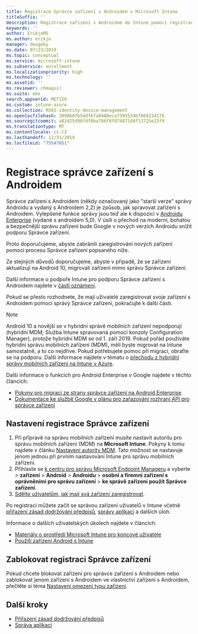 ```yaml
---
title: Registrace Správce zařízení s Androidem v Microsoft Intune
titleSuffix: ''
description: Registrace zařízení s Androidem do Intune pomocí registrace Správce zařízení
keywords: ''
author: ErikjeMS
ms.author: erikje
manager: dougeby
ms.date: 07/23/2019
ms.topic: conceptual
ms.service: microsoft-intune
ms.subservice: enrollment
ms.localizationpriority: high
ms.technology: ''
ms.assetid: ''
ms.reviewer: chmaguir
ms.suite: ems
search.appverid: MET150
ms.custom: intune-azure
ms.collection: M365-identity-device-management
ms.openlocfilehash: 309860fb5ddf6fa9488ecaf395534bf869234176
ms.sourcegitcommit: a82d25d98fdf0ba766f8f074871d4f13725e23f9
ms.translationtype: MT
ms.contentlocale: cs-CZ
ms.lasthandoff: 12/31/2019
ms.locfileid: "75547851"
---
```

# <a name="android-device-administrator-enrollment"></a>Registrace správce zařízení s Androidem

Správce zařízení s Androidem (někdy označovaný jako "starší verze" správy Androidu a vydaný s Androidem 2,2) je způsob, jak spravovat zařízení s Androidem. Vylepšené funkce správy jsou teď ale k dispozici v [Androidu Enterprise](https://www.android.com/enterprise/management/) (vydané s androidem 5,0). V úsilí o přechod na moderní, bohatou a bezpečnější správu zařízení bude Google v nových verzích Androidu snížit podporu Správce zařízení.

Proto doporučujeme, abyste zabránili zaregistrování nových zařízení pomocí procesu Správce zařízení popsaného níže.

Ze stejných důvodů doporučujeme, abyste v případě, že se zařízení aktualizují na Android 10, migrovali zařízení mimo správu Správce zařízení. 

Další informace o podpoře Intune pro podporu Správce zařízení s Androidem najdete v [části oznámení](../fundamentals/whats-new.md#decreasing-support-for-android-device-administrator).

Pokud se přesto rozhodnete, že mají uživatelé zaregistrovat svoje zařízení s Androidem pomocí správy Správce zařízení, pokračujte k další části.  


> [!Note]  
> Android 10 a novější se v hybridní správě mobilních zařízení nepodporují (hybridní MDM; Služba Intune spravovaná pomocí konzoly Configuration Manager), protože hybridní MDM se od 1. září 2019. Pokud pořád používáte hybridní správu mobilních zařízení (MDM), měli byste migrovat na Intune samostatně, a to co nejdříve. Pokud potřebujete pomoc při migraci, obraťte se na podporu. Další informace najdete v tématu o [přechodu z hybridní správy mobilních zařízení na Intune v Azure](https://aka.ms/hybrid_notification).

Další informace o funkcích pro Android Enterprise v Google najdete v těchto článcích:
- [Pokyny pro migraci ze strany správce zařízení na Android Enterprise](http://static.googleusercontent.com/media/android.com/en/enterprise/static/2016/pdfs/enterprise/Android-Enterprise-Migration-Bluebook_2019.pdf)
- [Dokumentace ke službě Google v plánu pro zařazování rozhraní API pro správce zařízení](https://developers.google.com/android/work/device-admin-deprecation)


## <a name="set-up-device-administrator-enrollment"></a>Nastavení registrace Správce zařízení

1. Při přípravě na správu mobilních zařízení musíte nastavit autoritu pro správu mobilních zařízení (MDM) na **Microsoft Intune**. Pokyny k tomu najdete v článku [Nastavení autority MDM](../fundamentals/mdm-authority-set.md). Tato možnost se nastavuje jenom jednou při prvním nastavování Intune pro správu mobilních zařízení.
2. Přihlaste se [k centru pro správu Microsoft Endpoint Manageru](https://go.microsoft.com/fwlink/?linkid=2109431) a vyberte > **zařízení** > **Android** > **Androidu** > **osobní a firemní zařízení s oprávněními pro správu zařízení** > **ke správě zařízení použít Správce zařízení**.
3. [Sdělte uživatelům, jak mají svá zařízení zaregistrovat](/intune-user-help/enroll-your-device-in-intune-android).  

Po registraci můžete začít se správou zařízení uživatelů v Intune včetně [přiřazení zásad dodržování předpisů](../protect/compliance-policy-create-android.md), [správy aplikací](../apps/app-management.md) a dalších úloh.

Informace o dalších uživatelských úkolech najdete v článcích:
- [Materiály o prostředí Microsoft Intune pro koncové uživatele](../fundamentals/end-user-educate.md)
- [Použití zařízení Android s Intune](https://docs.microsoft.com/intune-user-help/using-your-android-device-with-intune)


## <a name="block-device-administrator-enrollment"></a>Zablokovat registraci Správce zařízení
Pokud chcete blokovat zařízení pro správce zařízení s Androidem nebo zablokovat jenom zařízení s Androidem ve vlastnictví zařízení s Androidem, přečtěte si téma [Nastavení omezení typu zařízení](enrollment-restrictions-set.md).



## <a name="next-steps"></a>Další kroky
- [Přiřazení zásad dodržování předpisů](../protect/compliance-policy-create-android.md)
- [Správa aplikací](../apps/app-management.md)
